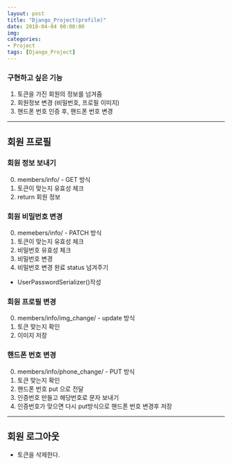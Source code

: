 ```yaml
---
layout: post
title: "Django_Project(profile)"
date: 2018-04-04 00:00:00
img:
categories:
- Project
tags: [Django_Project]
---
```


### 구현하고 싶은 기능
1. 토큰을 가진 회원의 정보를 넘겨줌
2. 회원정보 변경 (비밀번호, 프로필 이미지)
3. 핸드폰 번호 인증 후, 핸드폰 번호 변경

---

## 회원 프로필
### 회원 정보 보내기
0. members/info/ - GET 방식
1. 토큰이 맞는지 유효성 체크
2. return 회원 정보

### 회원 비밀번호 변경
0. memebers/info/ - PATCH 방식
1. 토큰이 맞는지 유효성 체크
2. 비밀번호 유효성 체크
3. 비밀번호 변경
4. 비밀번호 변경 완료 status 넘겨주기

- UserPasswordSerializer()작성

### 회원 프로필 변경
0. members/info/img_change/ - update 방식
1. 토큰 맞는지 확인
2. 이미지 저장

### 핸드폰 번호 변경
0. members/info/phone_change/ - PUT 방식
1. 토큰 맞는지 확인
2. 핸드폰 번호 put 으로 전달
3. 인증번호 만들고 해당번호로 문자 보내기
4. 인증번호가 맞으면 다시 put방식으로 핸드폰 번호 변경후 저장

----

## 회원 로그아웃
- 토큰을 삭제한다.

